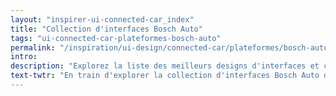 ```yaml
---
layout: "inspirer-ui-connected-car_index"
title: "Collection d'interfaces Bosch Auto"
tags: "ui-connected-car-plateformes-bosch-auto"
permalink: "/inspiration/ui-design/connected-car/plateformes/bosch-auto/"
intro:
description: "Explorez la liste des meilleurs designs d'interfaces et concepts de tableaux de bord automobiles de Bosch Auto"
text-twtr: "En train d'explorer la collection d'interfaces Bosch Auto du @MagDuWebdesign"
---
```

